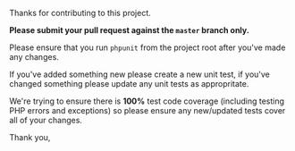 Thanks for contributing to this project.

**Please submit your pull request against the `master` branch only.**

Please ensure that you run `phpunit` from the project root after you've made any changes.

If you've added something new please create a new unit test, if you've changed something please update any unit tests as appropritate.

We're trying to ensure there is **100%** test code coverage (including testing PHP errors and exceptions) so please ensure any new/updated tests cover all of your changes.

Thank you,
